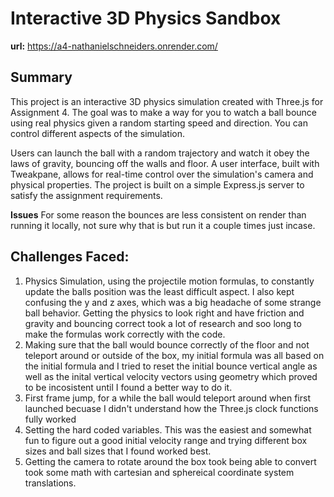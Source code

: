 # Interactive 3D Physics Sandbox

**url:**
https://a4-nathanielschneiders.onrender.com/

## Summary
This project is an interactive 3D physics simulation created with Three.js for Assignment 4.
The goal was to make a way for you to watch a ball bounce using real physics given a random starting speed and direction. You can control different aspects of the simulation.

Users can launch the ball with a random trajectory and watch it obey the laws of gravity, bouncing off the walls and floor. A user interface, built with Tweakpane, allows for real-time control over the simulation's camera and physical properties. The project is built on a simple Express.js server to satisfy the assignment requirements.

**Issues**
For some reason the bounces are less consistent on render than running it locally, not sure why that is but run it a couple times just incase.

## Challenges Faced:
1. Physics Simulation, using the projectile motion formulas, to constantly update the balls position was the least difficult aspect. I also kept confusing the y and z axes, which was a big headache of some strange ball behavior. Getting the physics to look right and have friction and gravity and bouncing correct took a lot of research and soo long to make the formulas work correctly with the code.
2. Making sure that the ball would bounce correctly of the floor and not teleport around or outside of the box, my initial formula was all based on the initial formula and I tried to reset the initial bounce vertical angle as well as the inital vertical velocity vectors using geometry which proved to be incosistent until I found a better way to do it.
3. First frame jump, for a while the ball would teleport around when first launched becuase I didn't understand how the Three.js clock functions fully worked
4. Setting the hard coded variables. This was the easiest and somewhat fun to figure out a good initial velocity range and trying different box sizes and ball sizes that I found worked best.
5. Getting the camera to rotate around the box took being able to convert took some math with cartesian and sphereical coordinate system translations.